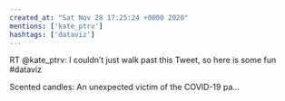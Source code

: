 ```yaml
---
created_at: "Sat Nov 28 17:25:24 +0000 2020"
mentions: ['kate_ptrv']
hashtags: ['dataviz']
---
```


RT @kate_ptrv: I couldn’t just walk past this Tweet, so here is some fun #dataviz

Scented candles: An unexpected victim of the COVID-19 pa…